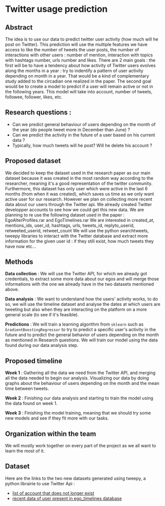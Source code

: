 # Twitter usage prediction   
   
## Abstract   
The idea is to use our data to predict twitter user activity (how much will he post on Twitter). This prediction will use the multiple features we have access to like the number of tweets the user posts, the number of interactions with other users : number of mention, interaction with topics with hashtags number, urls number and likes.
There are 2 main goals : the first will be to have a tendency about how activity of Twitter users evolves along the months in a year : try to indentify a pattern of user activity depending on month in a year. That would be a kind of complementary study added to the circadian one realized in the paper.   The second goal would be to create a model to predict if a user will remain active or not in the following years. This model will take into account, number of tweets, followee, follower, likes, etc.   
## Research questions :   
- Can we predict general behaviour of users depending on the month of the year (do people tweet more in December than June) ?
- Can we predict the activity in the future of a user based on his current data ?   
- Typically, how much tweets will he post? Will he delete his account ?   
## Proposed dataset   
We decided to keep the dataset used in the research paper as our main dataset because it was created in the most random way according to the researcher, meaning it's a good representation of the twitter community. Furthermore, this dataset has only user which were active in the last 6 months (from when it was created), which saves us time as we only want active user for our research. However we plan on collecting more recent data about our users through the Twitter api. We already created Twitter developper accounts to see how we could get this new data.
We are planning to re use the following dataset used in the paper : EgoAlterProfiles.rar and EgoTimelines.rar
We are interested in created_at, mentions_ids, user_id, hashtags, urls, tweets_id, replyto_userid, retweeted_userid, retweet_count
We will use the python searchtweets, tweepy libraries to interact with the Twitter database and extract more information for the given user id : if they still exist, how much tweets they have now etc...
## Methods
**Data collection** : We will use the Twitter API, for which we already got credentials, to extract some more data about our egos and will merge those informations with the one we already have in the two datasets mentioned above.

**Data analysis** : We want to understand how the users' activity works, to do so, we will use the timeline dataset and analyse the dates at which users are tweeting but also when they are interacting on the platform on a more general scale (to see if it's feasible).

**Predictions** : We will train a learning algorithm from `sklearn` such as `GradientBoostingRegressor` to try to predict a specific user's activity in the future and to predict the general behavior of users depending on the month as mentioned in Research questions. We will train our model using the data found during our data analysis step.
## Proposed timeline
**Week 1** : Gathering all the data we need from the Twitter API, and merging all the data needed to begin our analysis. Visualizing our data by doing graphs about the behaviour of users depending on the month and the mean time between tweets.

**Week 2** : Finishing our data analysis and starting to train the model using the data found on week 1.

**Week 3** : Finishing the model training, meaning that we should try some new models and see if they fit more with our tasks.
## Organization within the team

We will mostly work together on every part of the project as we all want to learn the most of it.

## Dataset    
   
Here are the links to the two new datasets generated using tweepy, a python librairie to use Twitter Api :
* [list of account that does not longer exist](https://drive.google.com/file/d/1hNJNKgmvu6Ar8sY-YGYmIbi6IPvcJQKv/view?usp=sharing)
* [recent data of user present in ego_timelines database](https://drive.google.com/file/d/1IGnrCDAH8RnpZm-6HU3jg8nqiANOSBw_/view?usp=sharing)
